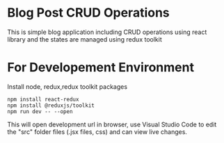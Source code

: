 # Blog Post CRUD Operations

This is simple blog application including CRUD operations using react library and the states are managed using redux toolkit



# For Developement Environment

Install node, redux,redux toolkit packages


```
npm install react-redux
npm install @reduxjs/toolkit
npm run dev -- --open
```
This will open development url in browser, use Visual Studio Code to edit the "src" folder files (.jsx files, css) and can view live changes.


